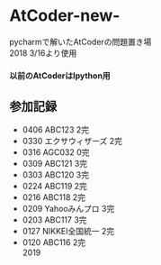 # AtCoder-new-
pycharmで解いたAtCoderの問題置き場  
2018 3/16より使用  
#### 以前のAtCoderはIpython用

## 参加記録
- 0406 ABC123 2完
- 0330 エクサウィザーズ 2完
- 0316 AGC032 0完
- 0309 ABC121 3完
- 0303 ABC120 3完
- 0224 ABC119 2完
- 0216 ABC118 2完
- 0209 Yahooみんプロ 3完
- 0203 ABC117 3完
- 0127 NIKKEI全国統一 2完
- 0120 ABC116 2完  
2019
